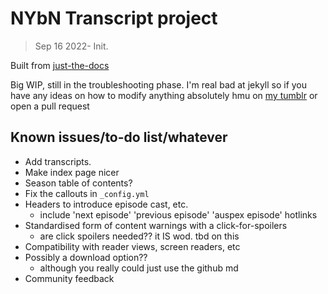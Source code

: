 # NYbN Transcript project
> Sep 16 2022- Init.

Built from <a href= "https://github.com/just-the-docs">just-the-docs</a>

Big WIP, still in the troubleshooting phase. I'm real bad at jekyll so if you have any ideas on how to modify anything absolutely hmu on <a href="https://mqole.tumblr.com">my tumblr</a> or open a pull request

## Known issues/to-do list/whatever
- Add transcripts.
- Make index page nicer
- Season table of contents?
- Fix the callouts in `_config.yml`
- Headers to introduce episode cast, etc.
  - include 'next episode' 'previous episode' 'auspex episode' hotlinks
- Standardised form of content warnings with a click-for-spoilers
  - are click spoilers needed?? it IS wod. tbd on this
- Compatibility with reader views, screen readers, etc
- Possibly a download option??
	- although you really could just use the github md
- Community feedback
